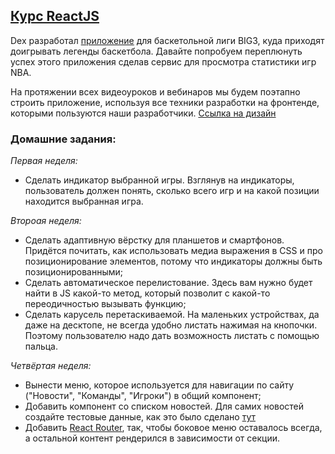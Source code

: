 ## [Курс ReactJS](https://webup.dex-it.ru/reactjs.pdf)

Dex разработал [приложение](https://apps.apple.com/ru/app/big3/id1378562978) для баскетольной лиги BIG3, куда приходят доигрывать легенды баскетбола. Давайте попробуем переплюнуть успех этого приложения сделав сервис для просмотра статистики игр NBA.

На протяжении всех видеоуроков и вебинаров мы будем поэтапно строить приложение, используя все техники разработки на фронтенде, которыми пользуются наши разработчики. [Ссылка на дизайн](https://www.figma.com/file/awoXaWSO2PRjZIUCmVaf3J/NBA?node-id=0%3A1)

### Домашние задания:

_Первая неделя:_
- Сделать индикатор выбранной игры. Взглянув на индикаторы, пользователь должен понять, сколько всего игр и на какой позиции находится выбранная игра.

_Второая неделя:_
- Сделать адаптивную вёрстку для планшетов и смартфонов. Придётся почитать, как использовать медиа выражения в CSS и про позиционирование элементов, потому что индикаторы должны быть позиционированными;
- Сделать автоматическое перелистование. Здесь вам нужно будет найти в JS какой-то метод, который позволит с какой-то переодичностью вызывать функцию;
- Сделать карусель перетаскиваемой. На маленьких устройствах, да даже на десктопе, не всегда удобно листать нажимая на кнопочки. Поэтому пользователю надо дать возможность листать с помощью пальца.

_Четвёртая неделя:_
- Вынести меню, которое используется для навигации по сайту ("Новости", "Команды", "Игроки") в общий компонент;
- Добавить компонент со списком новостей. Для самих новостей создайте тестовые данные, как это было сделано [тут](https://youtu.be/EjM2lfKrJLc?t=1635)
- Добавить [React Router](https://reacttraining.com/react-router/web/guides/quick-start), так, чтобы боковое меню оставалось всегда, а остальной контент рендерился в зависимости от секции.